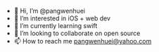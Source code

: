 - 👋 Hi, I’m @pangwenhuei
- 👀 I’m interested in iOS + web dev
- 🌱 I’m currently learning swift
- 💞️ I’m looking to collaborate on open source
- 📫 How to reach me pangwenhuei@yahoo.com

<!---
pangwenhuei/pangwenhuei is a ✨ special ✨ repository because its `README.md` (this file) appears on your GitHub profile.
You can click the Preview link to take a look at your changes.
--->
